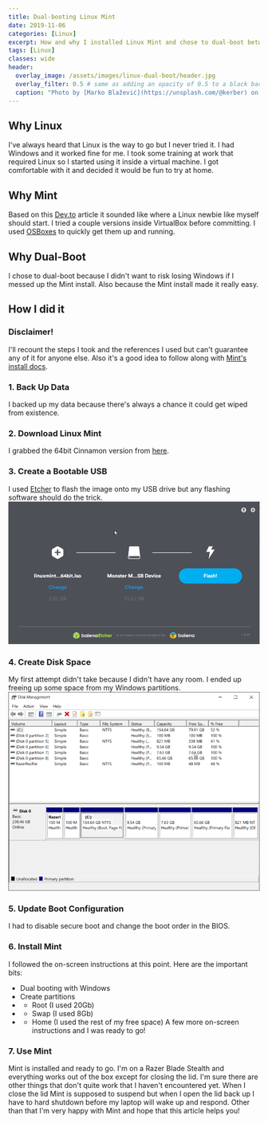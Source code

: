 ```yaml
---
title: Dual-booting Linux Mint
date: 2019-11-06
categories: [Linux]
excerpt: How and why I installed Linux Mint and chose to dual-boot between it and Windows
tags: [Linux]
classes: wide
header:
  overlay_image: /assets/images/linux-dual-boot/header.jpg
  overlay_filter: 0.5 # same as adding an opacity of 0.5 to a black background
  caption: "Photo by [Marko Blažević](https://unsplash.com/@kerber) on [Unsplash](https://unsplash.com)"
---
```

## Why Linux
I've always heard that Linux is the way to go but I never tried it. I had Windows and it worked fine for me. I took some training at work that required Linux so I started using it inside a virtual machine. I got comfortable with it and decided it would be fun to try at home.

## Why Mint
Based on this [Dev.to](https://dev.to/pluralsight/which-distribution-of-linux-should-i-use-51g7) article it sounded like where a Linux newbie like myself should start. I tried a couple versions inside VirtualBox before committing. I used [OSBoxes](https://www.osboxes.org/) to quickly get them up and running.

## Why Dual-Boot
I chose to dual-boot because I didn't want to risk losing Windows if I messed up the Mint install. Also because the Mint install made it really easy.

## How I did it
### Disclaimer!
I'll recount the steps I took and the references I used but can't guarantee any of it for anyone else.
Also it's a good idea to follow along with [Mint's install docs](https://www.linuxmint.com/documentation.php).

### 1. Back Up Data
I backed up my data because there's always a chance it could get wiped from existence.

### 2. Download Linux Mint
I grabbed the 64bit Cinnamon version from [here](https://linuxmint.com/download.php).

### 3. Create a Bootable USB
I used [Etcher](https://www.balena.io/etcher/) to flash the image onto my USB drive but any flashing software should do the trick.
![Etcher](/assets/images/linux-dual-boot/etcher.png)

### 4. Create Disk Space
My first attempt didn't take because I didn't have any room. I ended up freeing up some space from my Windows partitions.
![Disk Management](/assets/images/linux-dual-boot/disk.png)

### 5. Update Boot Configuration
I had to disable secure boot and change the boot order in the BIOS. 

### 6. Install Mint
I followed the on-screen instructions at this point. Here are the important bits:
* Dual booting with Windows
* Create partitions
* * Root (I used 20Gb)
* * Swap (I used 8Gb)
* * Home (I used the rest of my free space)
A few more on-screen instructions and I was ready to go!

### 7. Use Mint
Mint is installed and ready to go. I'm on a Razer Blade Stealth and everything works out of the box except for closing the lid. I'm sure there are other things that don't quite work that I haven't encountered yet. When I close the lid Mint is supposed to suspend but when I open the lid back up I have to hard shutdown before my laptop will wake up and respond.
Other than that I'm very happy with Mint and hope that this article helps you!